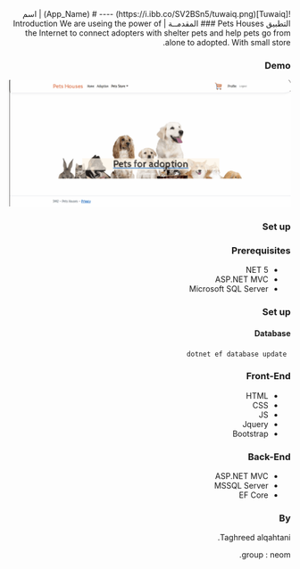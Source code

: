 <div dir="rtl" align="right" >
![Tuwaiq](https://i.ibb.co/SV2BSn5/tuwaiq.png)
----
# (App_Name) | اسم التطبيق
  Pets Houses
### المقدمــة | Introduction 
     We are useing the power of the Internet to connect adopters with shelter pets and help pets go from alone to adopted. With small store.
 
### Demo  
 ![Farmers Market Finder Demo](image/myproject1.gif)
   
### Set up  
### Prerequisites
- NET 5 
- ASP.NET MVC
- Microsoft SQL Server 
### Set up  
 #### Database
 ``` dotnet ef database update```
### Front-End  
 - HTML
 - CSS
 - JS
 - Jquery
 - Bootstrap 
### Back-End 
 - ASP.NET MVC
 - MSSQL Server
 - EF Core
### By
 Taghreed alqahtani. 
 
 group : neom.

</div>